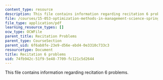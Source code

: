 ```yaml
---
content_type: resource
description: This file contains information regarding recitation 6 problems.
file: /courses/15-053-optimization-methods-in-management-science-spring-2013/74fb942c51f95e487709fc121c5d2644_MIT15_053S13_rec06.pdf
file_type: application/pdf
learning_resource_types: []
ocw_type: OCWFile
parent_title: Recitation Problems
parent_type: CourseSection
parent_uid: 6f6ab8fe-23e9-d56e-ebd4-0e3310c733c3
resourcetype: Document
title: Recitation 6 problems
uid: 74fb942c-51f9-5e48-7709-fc121c5d2644
---
```

This file contains information regarding recitation 6 problems.